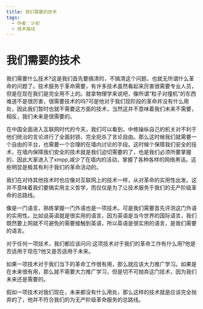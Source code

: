 ```yaml
---
title: 我们需要的技术
tags:
  - 作者：少初
  - 技术路线
---
```


# 我们需要的技术

我们需要什么技术?这是我们首先要搞清的，不搞清这个问题，也就无所谓什么革命的问题了。技术服务于革命需要，有许多技术虽然看起来厉害很需要专业人员，但是在现在我们是完全用不上的。就拿物理学来说吧，像所谓“粒子对撞机”的东西难道不是很厉害，很需要技术的吗?可是他对于我们现阶段的革命并没有什么用处，因此我们暂时也就不需要这方面的技术，当然这并不意味着我们未来不需要，相反，我们未来是很需要的。

在中国全面进入互联网时代的今天，我们可以看到，中修操纵自己的机关对不利于他们统治的言论进行了全面封锁，完全扼杀了言论自由。那么这时候我们就需要一个自由的平台，也需要一个合理的在墙内讨论的手段。这时候个保障我们安全的技术，在墙内保障我们安全的技术就是我们迫切需要的了，也是我们必须所要掌握的，因此大家进入了xmpp,减少了在墙内的活动，掌握了各种各样的网络黑话。这些明显是极其有利于我们的革命活动的。

我们在对待其他技术时也应像对互联网上的技术一样，从对革命的实用性出发。这并不意味着我们要搞实用主义哲学，而仅仅是为了让技术服务于我们的无产阶级革命的总路线。

像是一门语言，熟练掌握一门外语也是一项技术。可是我们需要首先评测这门外语的实用性。比如说英语就是很实用的语言，因为英语是当今世界的国际语言，我们既然要上网就不可避免的需要接触到英语，所以英语是很实用的语言，是我们需要的语言。

对于任何一项技术，我们都应该问问:这项技术对于我们的革命工作有什么用?他是否适用于现在?他又是否适用于未来。

如果一项技术对于我们当下的革命工作很有用，那么就应该大力推广学习。如果是在未来很有用，那么就不需要大力推广学习，但是切不可抛弃这门技术，因为我们未来还是需要的。

假如一项技术对我们现在，未来都没有什么用处，那么这样的技术就是应该完全抛弃的了，他并不符合我们的为无产阶级革命服务的总路线。
